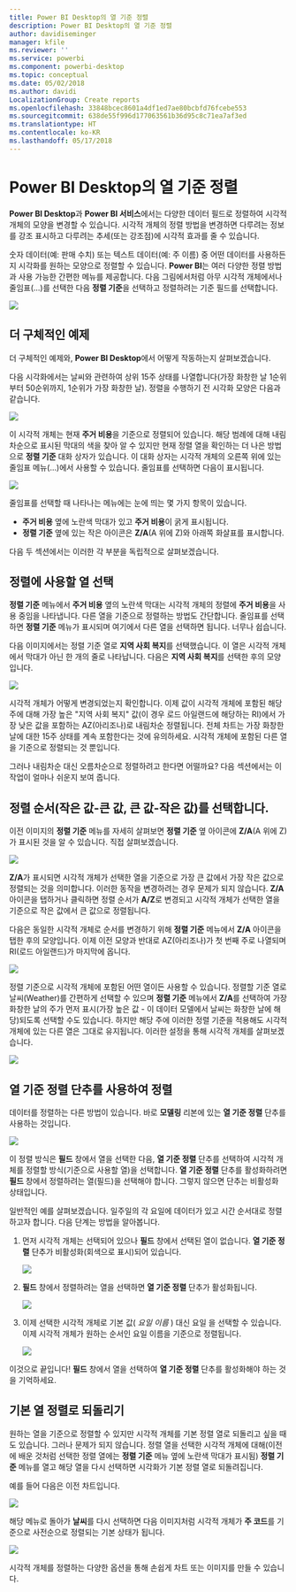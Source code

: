 ```yaml
---
title: Power BI Desktop의 열 기준 정렬
description: Power BI Desktop의 열 기준 정렬
author: davidiseminger
manager: kfile
ms.reviewer: ''
ms.service: powerbi
ms.component: powerbi-desktop
ms.topic: conceptual
ms.date: 05/02/2018
ms.author: davidi
LocalizationGroup: Create reports
ms.openlocfilehash: 33848bcec8601a4df1ed7ae80bcbfd76fcebe553
ms.sourcegitcommit: 638de55f996d177063561b36d95c8c71ea7af3ed
ms.translationtype: HT
ms.contentlocale: ko-KR
ms.lasthandoff: 05/17/2018
---
```

# <a name="sort-by-column-in-power-bi-desktop"></a>Power BI Desktop의 열 기준 정렬
**Power BI Desktop**과 **Power BI 서비스**에서는 다양한 데이터 필드로 정렬하여 시각적 개체의 모양을 변경할 수 있습니다. 시각적 개체의 정렬 방법을 변경하면 다루려는 정보를 강조 표시하고 다루려는 추세(또는 강조점)에 시각적 효과를 줄 수 있습니다.

숫자 데이터(예: 판매 수치) 또는 텍스트 데이터(예: 주 이름) 중 어떤 데이터를 사용하든지 시각화를 원하는 모양으로 정렬할 수 있습니다.  **Power BI**는 여러 다양한 정렬 방법과 사용 가능한 간편한 메뉴를 제공합니다. 다음 그림에서처럼 아무 시각적 개체에서나 줄임표(...)를 선택한 다음 **정렬 기준**을 선택하고 정렬하려는 기준 필드를 선택합니다.

![](media/desktop-sort-by-column/sortbycolumn_2.png)

## <a name="more-depth-and-an-example"></a>더 구체적인 예제
더 구체적인 예제와, **Power BI Desktop**에서 어떻게 작동하는지 살펴보겠습니다.

다음 시각화에서는 날씨와 관련하여 상위 15주 상태를 나열합니다(가장 화창한 날 1순위부터 50순위까지, 1순위가 가장 화창한 날). 정렬을 수행하기 전 시각화 모양은 다음과 같습니다.

![](media/desktop-sort-by-column/sortbycolumn_1.png)

이 시각적 개체는 현재 **주거 비용**을 기준으로 정렬되어 있습니다. 해당 범례에 대해 내림차순으로 표시된 막대의 색을 찾아 알 수 있지만 현재 정렬 열을 확인하는 더 나은 방법으로 **정렬 기준** 대화 상자가 있습니다. 이 대화 상자는 시각적 개체의 오른쪽 위에 있는 줄임표 메뉴(...)에서 사용할 수 있습니다. 줄임표를 선택하면 다음이 표시됩니다.

![](media/desktop-sort-by-column/sortbycolumn_2.png)

줄임표를 선택할 때 나타나는 메뉴에는 눈에 띄는 몇 가지 항목이 있습니다.

* **주거 비용** 옆에 노란색 막대가 있고 **주거 비용**이 굵게 표시됩니다.
* **정렬 기준** 옆에 있는 작은 아이콘은 **Z/A**(A 위에 Z)와 아래쪽 화살표를 표시합니다.

다음 두 섹션에서는 이러한 각 부분을 독립적으로 살펴보겠습니다.

## <a name="selecting-which-column-to-use-for-sorting"></a>정렬에 사용할 열 선택
**정렬 기준** 메뉴에서 **주거 비용** 옆의 노란색 막대는 시각적 개체의 정렬에 **주거 비용**을 사용 중임을 나타냅니다. 다른 열을 기준으로 정렬하는 방법도 간단합니다. 줄임표를 선택하면 **정렬 기준** 메뉴가 표시되며 여기에서 다른 열을 선택하면 됩니다. 너무나 쉽습니다.

다음 이미지에서는 정렬 기준 열로 **지역 사회 복지**를 선택했습니다. 이 열은 시각적 개체에서 막대가 아닌 한 개의 줄로 나타납니다. 다음은 **지역 사회 복지**를 선택한 후의 모양입니다.

![](media/desktop-sort-by-column/sortbycolumn_3.png)

시각적 개체가 어떻게 변경되었는지 확인합니다. 이제 값이 시각적 개체에 포함된 해당 주에 대해 가장 높은 "지역 사회 복지" 값(이 경우 로드 아일랜드에 해당하는 RI)에서 가장 낮은 값을 포함하는 AZ(아리조나)로 내림차순 정렬됩니다. 전체 차트는 가장 화창한 날에 대한 15주 상태를 계속 포함한다는 것에 유의하세요. 시각적 개체에 포함된 다른 열을 기준으로 정렬되는 것 뿐입니다.

그러나 내림차순 대신 오름차순으로 정렬하려고 한다면 어떨까요? 다음 섹션에서는 이 작업이 얼마나 쉬운지 보여 줍니다.

## <a name="selecting-the-sort-order---smallest-to-largest-largest-to-smallest"></a>정렬 순서(작은 값-큰 값, 큰 값-작은 값)를 선택합니다.
이전 이미지의 **정렬 기준** 메뉴를 자세히 살펴보면 **정렬 기준** 옆 아이콘에 **Z/A**(A 위에 Z)가 표시된 것을 알 수 있습니다. 직접 살펴보겠습니다.

![](media/desktop-sort-by-column/sortbycolumn_4.png)

**Z/A**가 표시되면 시각적 개체가 선택한 열을 기준으로 가장 큰 값에서 가장 작은 값으로 정렬되는 것을 의미합니다. 이러한 동작을 변경하려는 경우 문제가 되지 않습니다. **Z/A** 아이콘을 탭하거나 클릭하면 정렬 순서가 **A/Z**로 변경되고 시각적 개체가 선택한 열을 기준으로 작은 값에서 큰 값으로 정렬됩니다.

다음은 동일한 시각적 개체로 순서를 변경하기 위해 **정렬 기준** 메뉴에서 **Z/A** 아이콘을 탭한 후의 모양입니다. 이제 이전 모양과 반대로 AZ(아리조나)가 첫 번째 주로 나열되며 RI(로드 아일랜드)가 마지막에 옵니다.

![](media/desktop-sort-by-column/sortbycolumn_5.png)

정렬 기준으로 시각적 개체에 포함된 어떤 열이든 사용할 수 있습니다. 정렬할 기준 열로 날씨(Weather)를 간편하게 선택할 수 있으며 **정렬 기준** 메뉴에서 **Z/A**를 선택하여 가장 화창한 날의 주가 먼저 표시(가장 높은 값 - 이 데이터 모델에서 날씨는 화창한 날에 해당)되도록 선택할 수도 있습니다. 하지만 해당 주에 이러한 정렬 기준을 적용해도 시각적 개체에 있는 다른 열은 그대로 유지됩니다. 이러한 설정을 통해 시각적 개체를 살펴보겠습니다.

![](media/desktop-sort-by-column/sortbycolumn_6.png)

## <a name="sort-using-the-sort-by-column-button"></a>열 기준 정렬 단추를 사용하여 정렬
데이터를 정렬하는 다른 방법이 있습니다. 바로 **모델링** 리본에 있는 **열 기준 정렬** 단추를 사용하는 것입니다.

![](media/desktop-sort-by-column/sortbycolumn_8.png)

이 정렬 방식은 **필드** 창에서 열을 선택한 다음, **열 기준 정렬** 단추를 선택하여 시각적 개체를 정렬할 방식(기준으로 사용할 열)을 선택합니다. **열 기준 정렬** 단추를 활성화하려면 **필드** 창에서 정렬하려는 열(필드)을 선택해야 합니다. 그렇지 않으면 단추는 비활성화 상태입니다.

일반적인 예를 살펴보겠습니다. 일주일의 각 요일에 데이터가 있고 시간 순서대로 정렬하고자 합니다. 다음 단계는 방법을 알아봅니다.

1. 먼저 시각적 개체는 선택되어 있으나 **필드** 창에서 선택된 열이 없습니다. **열 기준 정렬** 단추가 비활성화(회색으로 표시)되어 있습니다.
   
   ![](media/desktop-sort-by-column/sortbycolumn_9a.png)
2. **필드** 창에서 정렬하려는 열을 선택하면 **열 기준 정렬** 단추가 활성화됩니다.
   
   ![](media/desktop-sort-by-column/sortbycolumn_10.png)
3. 이제 선택한 시각적 개체로 기본 값( *요일 이름* ) 대신 요일 을 선택할 수 있습니다. 이제 시각적 개체가 원하는 순서인 요일 이름을 기준으로 정렬됩니다.
   
   ![](media/desktop-sort-by-column/sortbycolumn_11.png)

이것으로 끝입니다! **필드** 창에서 열을 선택하여 **열 기준 정렬** 단추를 활성화해야 하는 것을 기억하세요.

## <a name="getting-back-to-default-column-for-sorting"></a>기본 열 정렬로 되돌리기
원하는 열을 기준으로 정렬할 수 있지만 시각적 개체를 기본 정렬 열로 되돌리고 싶을 때도 있습니다. 그러나 문제가 되지 않습니다. 정렬 열을 선택한 시각적 개체에 대해(이전에 배운 것처럼 선택한 정렬 열에는 **정렬 기준** 메뉴 옆에 노란색 막대가 표시됨) **정렬 기준** 메뉴를 열고 해당 열을 다시 선택하면 시각화가 기본 정렬 열로 되돌려집니다.

예를 들어 다음은 이전 차트입니다.

![](media/desktop-sort-by-column/sortbycolumn_6.png)

해당 메뉴로 돌아가 **날씨**를 다시 선택하면 다음 이미지처럼 시각적 개체가 **주 코드**를 기준으로 사전순으로 정렬되는 기본 상태가 됩니다.

![](media/desktop-sort-by-column/sortbycolumn_7.png)

시각적 개체를 정렬하는 다양한 옵션을 통해 손쉽게 차트 또는 이미지를 만들 수 있습니다.

